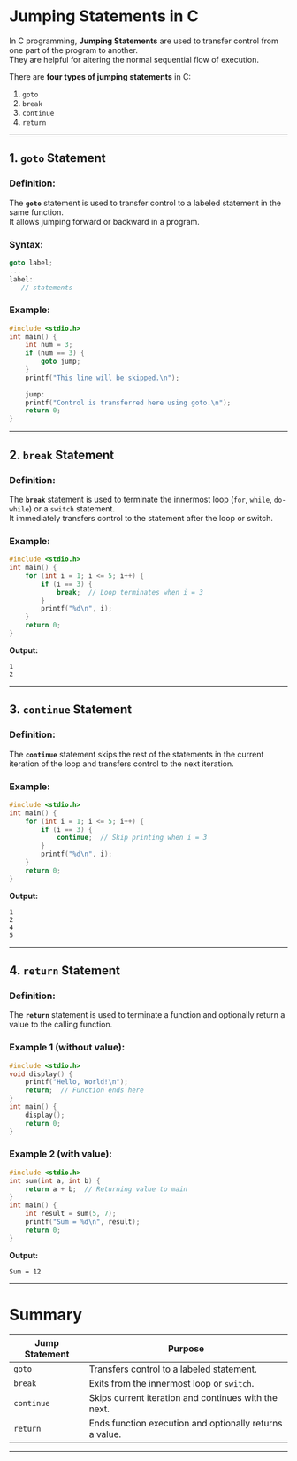 # Jumping Statements in C

In C programming, **Jumping Statements** are used to transfer control from one part of the program to another.  
They are helpful for altering the normal sequential flow of execution.

There are **four types of jumping statements** in C:
1. `goto`
2. `break`
3. `continue`
4. `return`

---

## 1. `goto` Statement

### Definition:
The **`goto`** statement is used to transfer control to a labeled statement in the same function.  
It allows jumping forward or backward in a program.

### Syntax:
```c
goto label;
...
label:
   // statements
```

### Example:
```c
#include <stdio.h>
int main() {
    int num = 3;
    if (num == 3) {
        goto jump;
    }
    printf("This line will be skipped.\n");
    
    jump:
    printf("Control is transferred here using goto.\n");
    return 0;
}
```

---

## 2. `break` Statement

### Definition:
The **`break`** statement is used to terminate the innermost loop (`for`, `while`, `do-while`) or a `switch` statement.  
It immediately transfers control to the statement after the loop or switch.

### Example:
```c
#include <stdio.h>
int main() {
    for (int i = 1; i <= 5; i++) {
        if (i == 3) {
            break;  // Loop terminates when i = 3
        }
        printf("%d\n", i);
    }
    return 0;
}
```

**Output:**
```
1
2
```

---

## 3. `continue` Statement

### Definition:
The **`continue`** statement skips the rest of the statements in the current iteration of the loop and transfers control to the next iteration.

### Example:
```c
#include <stdio.h>
int main() {
    for (int i = 1; i <= 5; i++) {
        if (i == 3) {
            continue;  // Skip printing when i = 3
        }
        printf("%d\n", i);
    }
    return 0;
}
```

**Output:**
```
1
2
4
5
```

---

## 4. `return` Statement

### Definition:
The **`return`** statement is used to terminate a function and optionally return a value to the calling function.

### Example 1 (without value):
```c
#include <stdio.h>
void display() {
    printf("Hello, World!\n");
    return;  // Function ends here
}
int main() {
    display();
    return 0;
}
```

### Example 2 (with value):
```c
#include <stdio.h>
int sum(int a, int b) {
    return a + b;  // Returning value to main
}
int main() {
    int result = sum(5, 7);
    printf("Sum = %d\n", result);
    return 0;
}
```

**Output:**
```
Sum = 12
```

---

# Summary

| Jump Statement | Purpose |
|----------------|---------|
| `goto`         | Transfers control to a labeled statement. |
| `break`        | Exits from the innermost loop or `switch`. |
| `continue`     | Skips current iteration and continues with the next. |
| `return`       | Ends function execution and optionally returns a value. |

---
